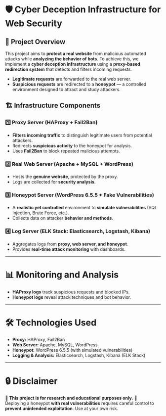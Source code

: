 # 🛡️ Cyber Deception Infrastructure for Web Security  

## 📌 Project Overview  
This project aims to **protect a real website** from malicious automated attacks while **analyzing the behavior of bots**. To achieve this, we implement a **cyber deception infrastructure** using a **proxy-based redirection system** that detects and filters incoming requests.  

- **Legitimate requests** are forwarded to the real web server.  
- **Suspicious requests** are redirected to a **honeypot** — a controlled environment designed to attract and study attackers.  

## 🏗️ Infrastructure Components  

### 1️⃣ **Proxy Server (HAProxy + Fail2Ban)**  
- **Filters incoming traffic** to distinguish legitimate users from potential attackers.  
- Redirects **suspicious activity** to the honeypot for analysis.  
- Uses **Fail2Ban** to block repeated malicious attempts.  

### 2️⃣ **Real Web Server (Apache + MySQL + WordPress)**  
- Hosts the **genuine website**, protected by the proxy.  
- Logs are collected for **security analysis**.  

### 3️⃣ **Honeypot Server (WordPress 6.5.5 + Fake Vulnerabilities)**  
- A **realistic yet controlled** environment to **simulate vulnerabilities** (SQL Injection, Brute Force, etc.).  
- Collects data on attacker **behavior and methods**.  

### 4️⃣ **Log Server (ELK Stack: Elasticsearch, Logstash, Kibana)**  
- Aggregates logs from **proxy, web server, and honeypot**.  
- Provides **real-time attack monitoring** with dashboards.  
---

# 📊 Monitoring and Analysis  

- **HAProxy logs** track suspicious requests and blocked IPs.  
- **Honeypot logs** reveal attack techniques and bot behavior.  

---

# 🛠️ Technologies Used  

- **Proxy:** HAProxy, Fail2Ban  
- **Web Server:** Apache, MySQL, WordPress  
- **Honeypot:** WordPress 6.5.5 (with simulated vulnerabilities)  
- **Logging & Analysis:** Elasticsearch, Logstash, Kibana (ELK Stack)  

---

# 🔒 Disclaimer  

🚨 **This project is for research and educational purposes only.** 🚨  
Deploying a honeypot **with real vulnerabilities** requires careful control to **prevent unintended exploitation**. Use at your own risk.  
